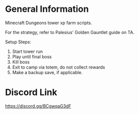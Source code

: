 # General Information
Minecraft Dungeons tower xp farm scripts. 

For the strategy, refer to Palesius' Golden Gauntlet guide on TA. 

Setup Steps:
1. Start tower run
2. Play until final boss
3. Kill boss
4. Exit to camp via totem, do not collect rewards
5. Make a backup save, if applicable.


# Discord Link
https://discord.gg/BCgwqaG3dF
